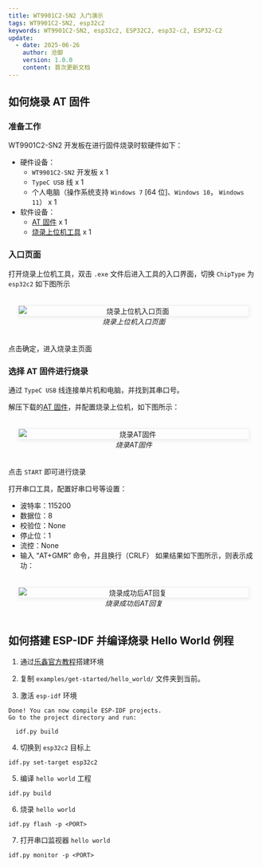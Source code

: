 ```yaml
---
title: WT9901C2-SN2 入门演示
tags: WT9901C2-SN2, esp32c2
keywords: WT9901C2-SN2, esp32c2, ESP32C2, esp32-c2, ESP32-C2
update:
  - date: 2025-06-26
    author: 沧御
    version: 1.0.0
    content: 首次更新文档
---
```


## 如何烧录 AT 固件

### 准备工作

WT9901C2-SN2 开发板在进行固件烧录时软硬件如下：

- 硬件设备：
  - `WT9901C2-SN2` 开发板 x 1
  - `TypeC USB` 线 x 1
  - 个人电脑（操作系统支持 `Windows 7` [64 位]、`Windows 10`， `Windows 11`） x 1
- 软件设备：
  - [AT 固件](/docs/assets/common/ESP32-C2-2MB-AT-V3.1.0.0.zip) x 1
  - [烧录上位机工具](https://dl.espressif.com/public/flash_download_tool.zip) x 1

### 入口页面

打开烧录上位机工具，双击 `.exe` 文件后进入工具的入口界面，切换 `ChipType` 为 `esp32c2` 如下图所示

<div style="text-align: center; padding: 20px; border-radius: 12px;">
  <img src="/docs/assets/WT9901C2-SN2/烧录上位机入口页面.jpeg" 
       alt="烧录上位机入口页面"
       style="display:block; margin:0 auto; max-width:100%; border: 1px solid #eee; box-shadow: 0 2px 8px rgba(0,0,0,0.08);">
  <lable style="font-style: italic;">烧录上位机入口页面</label>
</div>

点击确定，进入烧录主页面

### 选择 AT 固件进行烧录

通过 `TypeC USB` 线连接单片机和电脑，并找到其串口号。

解压下载的[AT 固件](/docs/assets/common/ESP32-C2-2MB-AT-V3.1.0.0.zip)，并配置烧录上位机，如下图所示：

<div style="text-align: center; padding: 20px; border-radius: 12px;">
  <img src="/docs/assets/WT9901C2-SN2/烧录AT固件.jpeg" 
       alt="烧录AT固件"
       style="display:block; margin:0 auto; max-width:100%; border: 1px solid #eee; box-shadow: 0 2px 8px rgba(0,0,0,0.08);">
  <lable style="font-style: italic;">烧录AT固件</label>
</div>

点击 `START` 即可进行烧录

打开串口工具，配置好串口号等设置：

- 波特率：115200
- 数据位：8
- 校验位：None
- 停止位：1
- 流控：None
- 输入 “AT+GMR” 命令，并且换行（CRLF）
  如果结果如下图所示，则表示成功：

<div style="text-align: center; padding: 20px; border-radius: 12px;">
  <img src="/docs/assets/WT9901C2-SN2/烧录成功后AT回复.jpeg" 
       alt="烧录成功后AT回复"
       style="display:block; margin:0 auto; max-width:100%; border: 1px solid #eee; box-shadow: 0 2px 8px rgba(0,0,0,0.08);">
  <lable style="font-style: italic;">烧录成功后AT回复</label>
</div>

## 如何搭建 ESP-IDF 并编译烧录 Hello World 例程

1. 通过[乐鑫官方教程](https://docs.espressif.com/projects/esp-idf/zh_CN/latest/esp32c2/get-started/index.html)搭建环境

2. 复制 `examples/get-started/hello_world/` 文件夹到当前。
3. 激活 `esp-idf` 环境

```shell
Done! You can now compile ESP-IDF projects.
Go to the project directory and run:

  idf.py build
```

4. 切换到 `esp32c2` 目标上

```shell
idf.py set-target esp32c2
```

5. 编译 `hello world` 工程

```shell
idf.py build
```

6. 烧录 `hello world` 

```shell
idf.py flash -p <PORT>
```

7. 打开串口监视器 `hello world`

```shell
idf.py monitor -p <PORT>
```